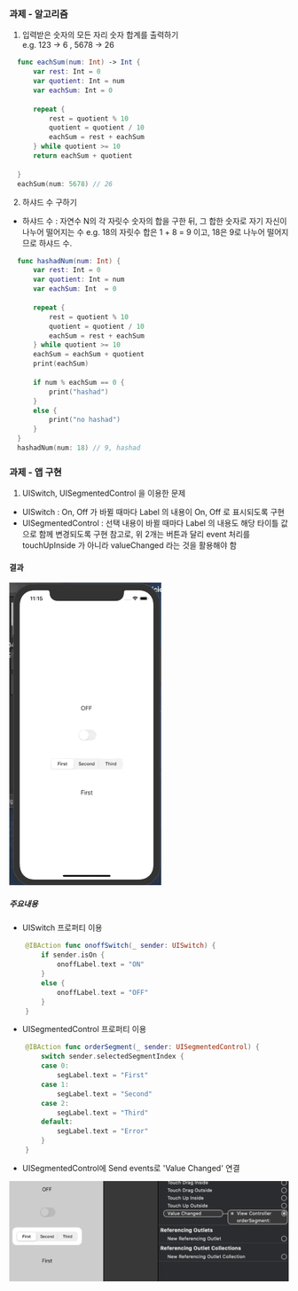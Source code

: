 ### 과제 - 알고리즘

1. 입력받은 숫자의 모든 자리 숫자 합계를 출력하기      
    e.g.  123 -> 6 ,  5678 -> 26

```swift
  func eachSum(num: Int) -> Int {
      var rest: Int = 0
      var quotient: Int = num
      var eachSum: Int = 0
      
      repeat {
          rest = quotient % 10
          quotient = quotient / 10
          eachSum = rest + eachSum
      } while quotient >= 10
      return eachSum + quotient
      
  }
  eachSum(num: 5678) // 26
```

  

2. 하샤드 수 구하기 

* 하샤드 수 : 자연수 N의 각 자릿수 숫자의 합을 구한 뒤, 그 합한 숫자로 자기 자신이 나누어 떨어지는 수
  e.g. 18의 자릿수 합은 1 + 8 = 9 이고, 18은 9로 나누어 떨어지므로 하샤드 수.
  
```swift
  func hashadNum(num: Int) {
      var rest: Int = 0
      var quotient: Int = num
      var eachSum: Int  = 0
      
      repeat {
          rest = quotient % 10
          quotient = quotient / 10
          eachSum = rest + eachSum
      } while quotient >= 10
      eachSum = eachSum + quotient
      print(eachSum)
      
      if num % eachSum == 0 {
          print("hashad")
      }
      else {
          print("no hashad")
      }
  }
  hashadNum(num: 18) // 9, hashad
```

  



### 과제 - 앱 구현

1. UISwitch, UISegmentedControl 을 이용한 문제
- UISwitch : On, Off 가 바뀔 때마다 Label 의 내용이 On, Off 로 표시되도록 구현
- UISegmentedControl : 선택 내용이 바뀔 때마다 Label 의 내용도 해당 타이틀 값으로 함께 변경되도록 구현
  참고로, 위 2개는 버튼과 달리 event 처리를 touchUpInside 가 아니라 valueChanged 라는 것을 활용해야 함

#### 결과
<img src="iOS-assignment-Images/0424-iOS-assignment-UIGuide.gif"/>

##### 주요내용
* UISwitch 프로퍼티 이용
```swift
    @IBAction func onoffSwitch(_ sender: UISwitch) {
        if sender.isOn {
            onoffLabel.text = "ON"
        }
        else {
            onoffLabel.text = "OFF"
        }
    }
```
* UISegmentedControl 프로퍼티 이용
```swift
    @IBAction func orderSegment(_ sender: UISegmentedControl) {
        switch sender.selectedSegmentIndex {
        case 0:
            segLabel.text = "First"
        case 1:
            segLabel.text = "Second"
        case 2:
            segLabel.text = "Third"
        default:
            segLabel.text = "Error"
        }
    }
```
* UISegmentedControl에 Send events로 'Value Changed' 연결
<img src="iOS-assignment-Images/0424-iOS-assignment-UIGuide.png"/>